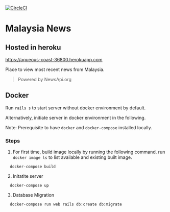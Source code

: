 [![CircleCI](https://circleci.com/gh/yzgan/malaysia_news.svg?style=svg)](https://circleci.com/gh/yzgan/malaysia_news)
# Malaysia News 

## Hosted in heroku
https://aqueous-coast-36800.herokuapp.com

Place to view most recent news from Malaysia.

> Powered by NewsApi.org

## Docker
Run `rails s` to start server without docker environment by default.

Alternatively, initiate server in docker environment in the following.

Note: Prerequisite to have `docker` and `docker-compose` installed locally.

### Steps
1. For first time, build image locally by running the following command. run `docker image ls` to list available and existing built image.
```
  docker-compose build
```
2. Initatite server
```
  docker-compose up
```
3. Database Migration
```
  docker-compose run web rails db:create db:migrate
```